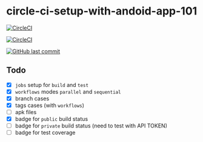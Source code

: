 # circle-ci-setup-with-andoid-app-101

[![CircleCI](https://circleci.com/gh/anhtzh/circle-ci-setup-with-andoid-app-101.svg?style=shield&circle-token=a25606bfd2dd99d43c875876b4761958a88084fb)](https://circleci.com/gh/anhtzh/circle-ci-setup-with-andoid-app-101)

[![CircleCI](https://circleci.com/gh/anhtzh/circle-ci-setup-with-andoid-app-101.svg?style=svg&circle-token=a25606bfd2dd99d43c875876b4761958a88084fb)](https://circleci.com/gh/anhtzh/circle-ci-setup-with-andoid-app-101)

[![GitHub last commit](https://img.shields.io/github/last-commit/anhtzh/circle-ci-setup-with-andoid-app-101.svg)](https://img.shields.io/github/last-commit/anhtzh/circle-ci-setup-with-andoid-app-101.svg)

## Todo
 - [x] `jobs` setup for `build` and `test`
 - [x] `workflows` modes `parallel` and `sequential`
 - [x] branch cases
 - [x] tags cases (with `workflows`)
 - [ ] apk files
 - [x] badge for `public` build status
 - [ ] badge for `private` build status (need to test with API TOKEN)
 - [ ] badge for test coverage
